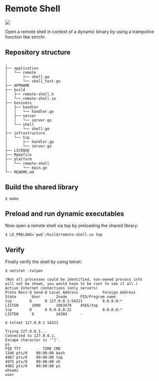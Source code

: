 # Remote Shell

[![](https://goreportcard.com/badge/github.com/andygeiss/preload)](https://goreportcard.com/report/github.com/andygeiss/preload)

Open a remote shell in context of a dynamic binary by using a trampoline function like strrchr. 

## Repository structure

	.
	├── application
	│   └── remote
	│       ├── shell.go
	│       └── shell_test.go
	├── APPNAME
	├── build
	│   ├── remote-shell.h
	│   └── remote-shell.so
	├── business
	│   ├── handler
	│   │   └── handler.go
	│   ├── server
	│   │   └── server.go
	│   └── shell
	│       └── shell.go
	├── infrastructure
	│   └── tcp
	│       ├── handler.go
	│       └── server.go
	├── LICENSE
	├── Makefile
	├── platform
	│   └── remote-shell
	│       └── main.go
	└── README.md

## Build the shared library

    $ make

## Preload and run dynamic executables

Now open a remote shell via top by preloading the shared library:

    $ LD_PRELOAD=`pwd`/build/remote-shell.so top

## Verify

Finally verify the shell by using telnet:

	$ netstat -tulpen

	(Not all processes could be identified, non-owned process info
	will not be shown, you would have to be root to see it all.)
	Active Internet connections (only servers)
	Proto Recv-Q Send-Q Local Address           Foreign Address         State       User       Inode      PID/Program name    
	tcp        0      0 127.0.0.1:54321         0.0.0.0:*               LISTEN      1000       1063479    4565/top            
	tcp        0      0 0.0.0.0:22              0.0.0.0:*               LISTEN      0          14304      -                   

	$ telnet 127.0.0.1 54321

	Trying 127.0.0.1...
	Connected to 127.0.0.1.
	Escape character is '^]'.
	ps
	PID TTY          TIME CMD
	1346 pts/0    00:00:00 bash
	4967 pts/0    00:00:00 top
	4975 pts/0    00:00:00 sh
	4982 pts/0    00:00:00 ps
	whoami
	user
